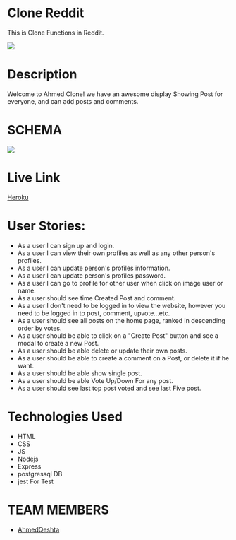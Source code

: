 # Clone Reddit

This is Clone Functions in Reddit.

![](https://l.top4top.io/p_22783obw41.png)

# Description

Welcome to Ahmed Clone!
we have an awesome display Showing Post for everyone, and can add posts and comments.

# SCHEMA

![](https://c.top4top.io/p_22786vfcn1.png)

# Live Link

[Heroku](https://ahmed-reddit.herokuapp.com/)

# User Stories:

- As a user I can sign up and login.
- As a user I can view their own profiles as well as any other person's profiles.
- As a user I can update person's profiles information.
- As a user I can update person's profiles password.
- As a user I can go to profile for other user when click on image user or name.
- As a user should see time Created Post and comment.
- As a user I don't need to be logged in to view the website, however you need to be logged in to post, comment, upvote...etc.
- As a user should see all posts on the home page, ranked in descending order by votes.
- As a user should be able to click on a "Create Post" button and see a modal to create a new Post.
- As a user should be able delete or update their own posts.
- As a user should be able to create a comment on a Post, or delete it if he want.
- As a user should be able show single post.
- As a user should be able Vote Up/Down For any post.
- As a user should see last top post voted and see last Five post.

# Technologies Used

- HTML
- CSS
- JS
- Nodejs
- Express
- postgressql DB
- jest For Test

# TEAM MEMBERS

- [AhmedQeshta](https://github.com/AhmedQeshta)
